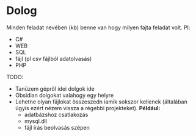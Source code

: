 # Dolog
Minden feladat nevében (kb) benne van hogy milyen fajta feladat volt. 
Pl:
- C#
- WEB
- SQL
- fájl (pl csv fájlból adatolvasás)
- PHP

TODO:
- Tanüzem gépről idei dolgok ide
- Obsidian dolgokat valahogy egy helyre
- Lehetne olyan fájlokat összeszedn iamik sokszor kellenek (általában úgyis ezért nézem vissza a régebbi projekteket). **Például:**
    - adatbázshoz csatlakozás
    - mysql.dll
    - fájl írás beolvasás szépen
